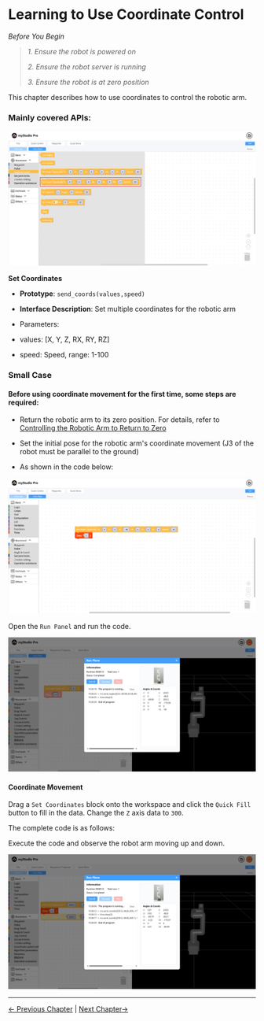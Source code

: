 # Learning to Use Coordinate Control

*Before You Begin*

> *1. Ensure the robot is powered on*
> 
> *2. Ensure the robot server is running*
> 
> *3. Ensure the robot is at zero position*

This chapter describes how to use coordinates to control the robotic arm.

### Mainly covered APIs:

<img src="../../../resources/3-FunctionsAndApplications/5.myBlockly/blockly/coords1.png" />

**Set Coordinates**

- **Prototype**: `send_coords(values,speed)`

- **Interface Description**: Set multiple coordinates for the robotic arm

- Parameters:

- values: [X, Y, Z, RX, RY, RZ]

- speed: Speed, range: 1-100

### Small Case

#### Before using coordinate movement for the first time, some steps are required:

- Return the robotic arm to its zero position. For details, refer to [Controlling the Robotic Arm to Return to Zero](./5.1.5.3-littleCase.md)

- Set the initial pose for the robotic arm's coordinate movement (J3 of the robot must be parallel to the ground)

- As shown in the code below:

<img src="../../../resources/3-FunctionsAndApplications/5.myBlockly/blockly/coords2.png" />

Open the `Run Panel` and run the code.

<img src="../../../resources/3-FunctionsAndApplications/5.myBlockly/blockly/coords3.png" />

#### Coordinate Movement

Drag a `Set Coordinates` block onto the workspace and click the `Quick Fill` button to fill in the data. Change the `Z` axis data to `300`.

The complete code is as follows:

Execute the code and observe the robot arm moving up and down.

<img src="../../../resources/3-FunctionsAndApplications/5.myBlockly/blockly/coords4.png" />

---

[← Previous Chapter](./5.5.5-quickMove.md) | [Next Chapter→](./5.5.7-singleStep.md)